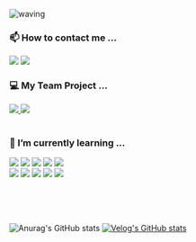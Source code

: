 
![waving](https://capsule-render.vercel.app/api?type=waving&height=200&text=Lee%20Myung%20A%20😊&fontAlign=80&fontAlignY=40&color=gradient)

###  📫 How to contact me ...

<a href="https://velog.io/@leema0927"><img src="https://img.shields.io/badge/Tech%20Blog-11B48A?style=flat-square&logo=Vimeo&logoColor=white&link=https://velog.io/@leema0927"/></a>
<a href="mailto:leemyunga0927@gmail.com"><img src="https://img.shields.io/badge/Gmail-d14836?style=flat-square&logo=Gmail&logoColor=white&link=leemyunga0927@gmail.com"/></a>

 

### 💻 My Team Project ...
<a href="https://github.com/leemyunga/Carrot_Farm">
   <img src="https://img.shields.io/badge/ 🏀 Carrot Farm-F8DC75?style=for-the-badge">
</a>
<a href="https://github.com/leemyunga/Infinity_Book">
   <img src="https://img.shields.io/badge/ 📖 infinity book-F8DC75?style=for-the-badge">
</a>
<br><br>


### 🌱 I’m currently learning ...
<img src="https://img.shields.io/badge/javascript-F7DF1E?style=for-the-badge&logo=javascript&logoColor=black"> <img src="https://img.shields.io/badge/jquery-0769AD?style=for-the-badge&logo=jquery&logoColor=white"> <img src="https://img.shields.io/badge/html-E34F26?style=for-the-badge&logo=html5&logoColor=white"> <img src="https://img.shields.io/badge/css-1572B6?style=for-the-badge&logo=css3&logoColor=white"> <img src="https://img.shields.io/badge/bootstrap-7952B3?style=for-the-badge&logo=bootstrap&logoColor=white"><br>
<img src="https://img.shields.io/badge/JAVA-007396?style=for-the-badge&logo=java&logoColor=white"> <img src="https://img.shields.io/badge/Spring-6DB33F?style=for-the-badge&logo=Spring&logoColor=white"> <img src="https://img.shields.io/badge/mariaDB-003545?style=for-the-badge&logo=mariaDB&logoColor=white"> <img src="https://img.shields.io/badge/github-181717?style=for-the-badge&logo=github&logoColor=white"> <img src="https://img.shields.io/badge/apache tomcat-F8DC75?style=for-the-badge&logo=apachetomcat&logoColor=white">
<br><br>


<br><br>


![Anurag's GitHub stats](https://github-readme-stats.vercel.app/api?username=leemyunga&show_icons=true&theme=gruvbox_light)
[![Velog's GitHub stats](https://velog-readme-stats.vercel.app/api?name=leema0927)](https://velog.io/@leema0927)


